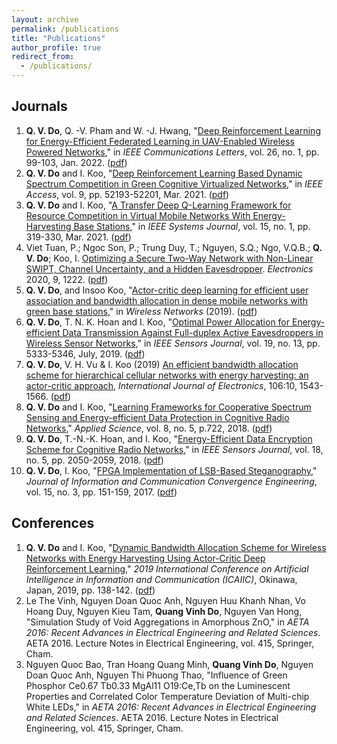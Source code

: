 ```yaml
---
layout: archive
permalink: /publications
title: "Publications"
author_profile: true
redirect_from: 
  - /publications/
---
```


## Journals

1. **Q. V. Do**, Q. -V. Pham and W. -J. Hwang, "[Deep Reinforcement Learning for Energy-Efficient Federated Learning in UAV-Enabled Wireless Powered Networks](https://ieeexplore.ieee.org/document/9584850)," in _IEEE Communications Letters_, vol. 26, no. 1, pp. 99-103, Jan. 2022. ([pdf](https://www.researchgate.net/publication/355484735_Deep_Reinforcement_Learning_for_Energy-Efficient_Federated_Learning_in_UAV-Enabled_Wireless_Powered_Networks))
1. **Q. V. Do** and I. Koo, "[Deep Reinforcement Learning Based Dynamic Spectrum Competition in Green Cognitive Virtualized Networks](https://ieeexplore.ieee.org/abstract/document/9391658)," in _IEEE Access_, vol. 9, pp. 52193-52201, Mar. 2021. ([pdf](https://www.researchgate.net/publication/350531552_Deep_Reinforcement_Learning_Based_Dynamic_Spectrum_Competition_in_Green_Cognitive_Virtualized_Networks))
1. **Q. V. Do** and I. Koo, "[A Transfer Deep Q-Learning Framework for Resource Competition in Virtual Mobile Networks With Energy-Harvesting Base Stations](https://ieeexplore.ieee.org/document/8943313)," in _IEEE Systems Journal_, vol. 15, no. 1, pp. 319-330, Mar. 2021. ([pdf](https://www.researchgate.net/publication/338167985_A_Transfer_Deep_Q-Learning_Framework_for_Resource_Competition_in_Virtual_Mobile_Networks_With_Energy-Harvesting_Base_Stations))
1. Viet Tuan, P.; Ngoc Son, P.; Trung Duy, T.; Nguyen, S.Q.; Ngo, V.Q.B.; **Q. V. Do**; Koo, I. [Optimizing a Secure Two-Way Network with Non-Linear SWIPT, Channel Uncertainty, and a Hidden Eavesdropper](https://www.mdpi.com/2079-9292/9/8/1222). _Electronics_ 2020, 9, 1222. ([pdf](https://www.researchgate.net/publication/343310121_Optimizing_a_Secure_Two-Way_Network_with_Non-Linear_SWIPT_Channel_Uncertainty_and_a_Hidden_Eavesdropper))
1. **Q. V. Do**, and Insoo Koo, "[Actor-critic deep learning for efficient user association and bandwidth allocation in dense mobile networks with green base stations](https://link.springer.com/article/10.1007/s11276-019-02117-0)," in _Wireless Networks_ (2019). ([pdf](https://www.researchgate.net/publication/335213170_Actor-critic_deep_learning_for_efficient_user_association_and_bandwidth_allocation_in_dense_mobile_networks_with_green_base_stations))
1. **Q. V. Do**, T. N. K. Hoan and I. Koo, "[Optimal Power Allocation for Energy-efficient Data Transmission Against Full-duplex Active Eavesdroppers in Wireless Sensor Networks](https://ieeexplore.ieee.org/document/8665905)," in _IEEE Sensors Journal_, vol. 19, no. 13, pp. 5333-5346, July, 2019. ([pdf](https://www.researchgate.net/publication/331694011_Optimal_Power_Allocation_for_Energy-Efficient_Data_Transmission_Against_Full-Duplex_Active_Eavesdroppers_in_Wireless_Sensor_Networks))
1. **Q. V. Do**, V. H. Vu & I. Koo (2019) [An efficient bandwidth allocation scheme for hierarchical cellular networks with energy harvesting: an actor-critic approach](https://www.tandfonline.com/doi/abs/10.1080/00207217.2019.1600740?journalCode=tetn20), _International Journal of Electronics_, 106:10, 1543-1566. ([pdf](https://www.researchgate.net/publication/338233058_An_efficient_bandwidth_allocation_scheme_for_hierarchical_cellular_networks_with_energy_harvesting_an_actor-critic_approach?_sg=d_mGAyMlX8_vDt3sk3Vju27edHfxzGWqRGMv6fXyDXDmwlzMOlLJ87y_iooQtBSk227QfSAuwD7JadQWAbYU1G0exbKWjuAmjxQaC4l2.WlY8VRbyG_rwKcIrlPnmDg37SWABgnsCbGtF9WuGlW7x6zvHJpXH2-mlIYogxBWCe-cUBnnf1j9ORreZjcdc9g))
1. **Q. V. Do** and I. Koo, "[Learning Frameworks for Cooperative Spectrum Sensing and Energy-efficient Data Protection in Cognitive Radio Networks](https://www.mdpi.com/2076-3417/8/5/722)," _Applied Science_, vol. 8, no. 5, p.722,  2018. ([pdf](https://www.researchgate.net/publication/324954414_Learning_Frameworks_for_Cooperative_Spectrum_Sensing_and_Energy-Efficient_Data_Protection_in_Cognitive_Radio_Networks))
1. **Q. V. Do**, T.-N.-K. Hoan, and I. Koo, "[Energy-Efficient Data Encryption Scheme for Cognitive Radio Networks](https://ieeexplore.ieee.org/document/8253508)," in _IEEE Sensors Journal_, vol. 18, no. 5, pp. 2050-2059, 2018. ([pdf](https://www.researchgate.net/publication/322372683_Energy-Efficient_Data_Encryption_Scheme_for_Cognitive_Radio_Networks))
1. **Q. V. Do**, I. Koo, "[FPGA Implementation of LSB-Based Steganography](https://www.koreascience.or.kr/article/JAKO201730475991404.page)," _Journal of Information and Communication Convergence Engineering_, vol. 15, no. 3, pp. 151-159, 2017. ([pdf](https://www.researchgate.net/publication/321183782_FPGA_implementation_of_LSB-based_steganography))


## Conferences

1. **Q. V. Do** and I. Koo, "[Dynamic Bandwidth Allocation Scheme for Wireless Networks with Energy Harvesting Using Actor-Critic Deep Reinforcement Learning](https://ieeexplore.ieee.org/document/8669048)," _2019 International Conference on Artificial Intelligence in Information and Communication (ICAIIC)_, Okinawa, Japan, 2019, pp. 138-142. ([pdf](https://www.researchgate.net/publication/338233257_Dynamic_Bandwidth_Allocation_Scheme_for_Wireless_Networks_with_Energy_Harvesting_Using_Actor-Critic_Deep_Reinforcement_Learning))
1. Le The Vinh, Nguyen Doan Quoc Anh, Nguyen Huu Khanh Nhan, Vo Hoang Duy, Nguyen Kieu Tam, **Quang Vinh Do**, Nguyen Van Hong, "Simulation Study of Void Aggregations in Amorphous ZnO," in _AETA 2016: Recent Advances in Electrical Engineering and Related Sciences_. AETA 2016. Lecture Notes in Electrical Engineering, vol. 415, Springer, Cham.
1. Nguyen Quoc Bao, Tran Hoang Quang Minh, **Quang Vinh Do**, Nguyen Doan Quoc Anh, Nguyen Thi Phuong Thao, "Influence of Green Phosphor Ce0.67 Tb0.33 MgAl11 O19:Ce,Tb on the Luminescent Properties and Correlated Color Temperature Deviation of Multi-chip White LEDs," in _AETA 2016: Recent Advances in Electrical Engineering and Related Sciences_. AETA 2016. Lecture Notes in Electrical Engineering, vol. 415, Springer, Cham.
